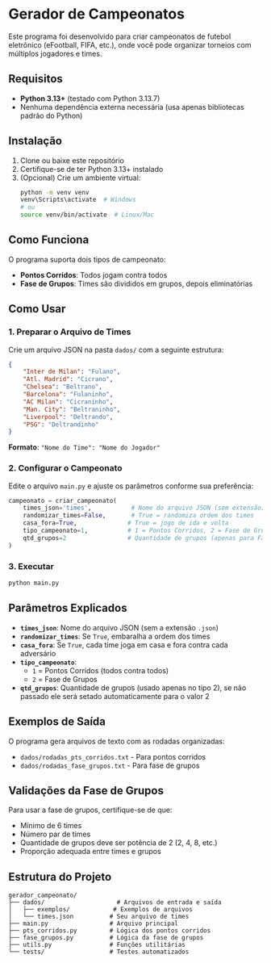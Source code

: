 # Gerador de Campeonatos

Este programa foi desenvolvido para criar campeonatos de futebol eletrônico (eFootball, FIFA, etc.), onde você pode organizar torneios com múltiplos jogadores e times.

## Requisitos

- **Python 3.13+** (testado com Python 3.13.7)
- Nenhuma dependência externa necessária (usa apenas bibliotecas padrão do Python)

## Instalação

1. Clone ou baixe este repositório
2. Certifique-se de ter Python 3.13+ instalado
3. (Opcional) Crie um ambiente virtual:
   ```bash
   python -m venv venv
   venv\Scripts\activate  # Windows
   # ou
   source venv/bin/activate  # Linux/Mac
   ```

## Como Funciona

O programa suporta dois tipos de campeonato:
- **Pontos Corridos**: Todos jogam contra todos
- **Fase de Grupos**: Times são divididos em grupos, depois eliminatórias

## Como Usar

### 1. Preparar o Arquivo de Times

Crie um arquivo JSON na pasta `dados/` com a seguinte estrutura:

```json
{
    "Inter de Milan": "Fulano",
    "Atl. Madrid": "Cicrano", 
    "Chelsea": "Beltrano",
    "Barcelona": "Fulaninho",
    "AC Milan": "Cicraninho",
    "Man. City": "Beltraninho",
    "Liverpool": "Deltrando",
    "PSG": "Deltrandinho"
}
```

**Formato**: `"Nome do Time": "Nome do Jogador"`

### 2. Configurar o Campeonato

Edite o arquivo `main.py` e ajuste os parâmetros conforme sua preferência:

```python
campeonato = criar_campeonato(
    times_json='times',           # Nome do arquivo JSON (sem extensão)
    randomizar_times=False,       # True = randomiza ordem dos times
    casa_fora=True,              # True = jogo de ida e volta
    tipo_campeonato=1,           # 1 = Pontos Corridos, 2 = Fase de Grupos
    qtd_grupos=2                 # Quantidade de grupos (apenas para Fase de Grupos)
)
```

### 3. Executar

```bash
python main.py
```

## Parâmetros Explicados

- **`times_json`**: Nome do arquivo JSON (sem a extensão `.json`)
- **`randomizar_times`**: Se `True`, embaralha a ordem dos times
- **`casa_fora`**: Se `True`, cada time joga em casa e fora contra cada adversário
- **`tipo_campeonato`**: 
  - `1` = Pontos Corridos (todos contra todos)
  - `2` = Fase de Grupos
- **`qtd_grupos`**: Quantidade de grupos (usado apenas no tipo 2), se não passado ele será setado automaticamente para o valor 2

## Exemplos de Saída

O programa gera arquivos de texto com as rodadas organizadas:
- `dados/rodadas_pts_corridos.txt` - Para pontos corridos
- `dados/rodadas_fase_grupos.txt` - Para fase de grupos

## Validações da Fase de Grupos

Para usar a fase de grupos, certifique-se de que:
- Mínimo de 6 times
- Número par de times
- Quantidade de grupos deve ser potência de 2 (2, 4, 8, etc.)
- Proporção adequada entre times e grupos

## Estrutura do Projeto

```
gerador_campeonato/
├── dados/                    # Arquivos de entrada e saída
│   ├── exemplos/            # Exemplos de arquivos
│   └── times.json          # Seu arquivo de times
├── main.py                 # Arquivo principal
├── pts_corridos.py         # Lógica dos pontos corridos
├── fase_grupos.py          # Lógica da fase de grupos
├── utils.py                # Funções utilitárias
└── tests/                  # Testes automatizados
```